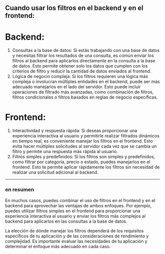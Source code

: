 ## Cuando usar los filtros en el backend y en el frontend:

# Backend:

1. Consultas a la base de datos: Si estás trabajando con una base de datos y necesitas filtrar los resultados de una consulta, es común enviar los filtros al backend para aplicarlos directamente en la consulta a la base de datos. Esto permite obtener solo los datos que cumplen con los criterios de filtro y reducir la cantidad de datos enviados al frontend.
2. Lógica de negocio compleja: Si los filtros requieren una lógica más compleja o involucran múltiples entidades en el backend, puede ser más adecuado manejarlos en el lado del servidor. Esto puede incluir operaciones de filtrado más avanzadas, como combinación de filtros, filtros condicionales o filtros basados en reglas de negocio específicas.

# Frontend:

1. Interactividad y respuesta rápida: Si deseas proporcionar una experiencia interactiva al usuario y permitirle realizar filtrados dinámicos en tiempo real, es conveniente manejar los filtros en el frontend. Esto evita hacer múltiples solicitudes al servidor cada vez que se cambia un filtro y permite una respuesta más rápida al usuario.
2. Filtros simples y predefinidos: Si los filtros son simples y predefinidos, como filtrar por categoría, precio o estado, puedes manejarlos en el frontend. Esto te permite aplicar rápidamente los filtros sin necesidad de realizar una solicitud adicional al backend.

---

### en resumen

En muchos casos, puedes combinar el uso de filtros en el frontend y en el backend para aprovechar las ventajas de ambos enfoques. Por ejemplo, puedes utilizar filtros simples en el frontend para proporcionar una experiencia interactiva al usuario y enviar los filtros más complejos al backend para aplicarlos en las consultas a la base de datos.

La elección de dónde manejar los filtros dependerá de los requisitos específicos de tu aplicación y de las consideraciones de rendimiento y complejidad. Es importante evaluar las necesidades de tu aplicación y determinar el enfoque más adecuado en cada caso.